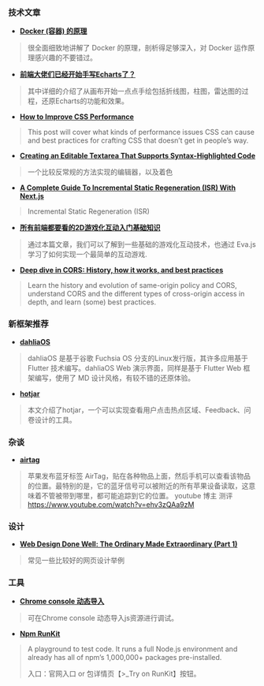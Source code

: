 ### 技术文章
+ **[Docker (容器) 的原理](https://www.kawabangga.com/posts/4224)**
> 很全面细致地讲解了 Docker 的原理，剖析得足够深入，对 Docker 运作原理感兴趣的不要错过。

+ **[前端大佬们已经开始手写Echarts了？](https://mp.weixin.qq.com/s/krCm6J_O5SCtDwudGNKHWQ)**
> 其中详细的介绍了从画布开始一点点手绘包括折线图，柱图，雷达图的过程，还原Echarts的功能和效果。

+ **[How to Improve CSS Performance](https://calibreapp.com/blog/css-performance)**
> This post will cover what kinds of performance issues CSS can cause and best practices for crafting CSS that doesn’t get in people’s way.

+ **[Creating an Editable Textarea That Supports Syntax-Highlighted Code](https://css-tricks.com/creating-an-editable-textarea-that-supports-syntax-highlighted-code/)**
> 一个比较反常规的方法实现的编辑器，以及着色

+ **[A Complete Guide To Incremental Static Regeneration (ISR) With Next.js](https://www.smashingmagazine.com/2021/04/incremental-static-regeneration-nextjs/)**
> Incremental Static Regeneration (ISR)

+ **[所有前端都要看的2D游戏化互动入门基础知识](https://blog.csdn.net/u012384510/article/details/115912717)**
> 通过本篇文章，我们可以了解到一些基础的游戏化互动技术，也通过 Eva.js 学习了如何实现一个最简单的互动游戏.

+ **[Deep dive in CORS: History, how it works, and best practices](https://ieftimov.com/post/deep-dive-cors-history-how-it-works-best-practices/)**
> Learn the history and evolution of same-origin policy and CORS, understand CORS and the different types of cross-origin access in depth, and learn (some) best practices.

### 新框架推荐
+ **[dahliaOS](https://web.dahliaos.io/#/)**
> dahliaOS 是基于谷歌 Fuchsia OS 分支的Linux发行版，其许多应用基于 Flutter 技术编写。dahliaOS Web 演示界面，同样是基于 Flutter Web 框架编写，使用了 MD 设计风格，有较不错的还原体验。

+ **[hotjar](https://css-tricks.com/tools-to-improve-ux-and-win-over-your-customers/)**
> 本文介绍了hotjar，一个可以实现查看用户点击热点区域、Feedback、问卷设计的工具。

### 杂谈
+ **[airtag](https://www.apple.com/newsroom/2021/04/apple-introduces-airtag/)**
> 苹果发布蓝牙标签 AirTag，贴在各种物品上面，然后手机可以查看该物品的位置。最特别的是，它的蓝牙信号可以被附近的所有苹果设备读取，这意味着不管被带到哪里，都可能追踪到它的位置。
youtube 博主 测评 https://www.youtube.com/watch?v=ehv3zQAa9zM

### 设计
+ **[Web Design Done Well: The Ordinary Made Extraordinary (Part 1)](https://www.smashingmagazine.com/2021/04/web-design-done-well-part1/)**
> 常见一些比较好的网页设计举例

### 工具
+ **[Chrome console 动态导入](https://dev.to/barakplasma/effectively-using-the-chrome-javascript-console-66c)**
> 可在Chrome console 动态导入js资源进行调试。

+ **[Npm RunKit](https://npm.runkit.com/)**
> A playground to test code. It runs a full Node.js environment and already has all of npm’s 1,000,000+ packages pre-installed.
>
> 入口：官网入口 or 包详情页【>_Try on RunKit】按钮。
